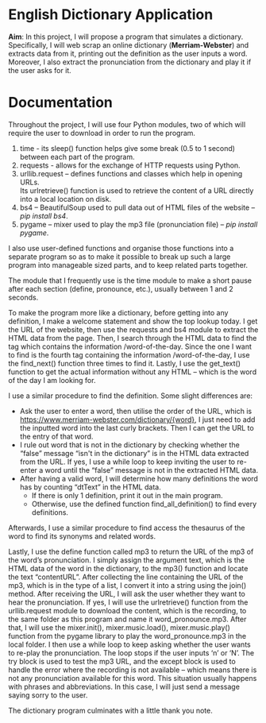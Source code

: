 # English Dictionary Application
**Aim**: In this project, I will propose a program that simulates a dictionary. Specifically, I will web scrap an online dictionary (**Merriam-Webster**) and extracts data from it, printing out the definition as the user inputs a word. Moreover, I also extract the pronunciation from the dictionary and play it if the user asks for it. 

# Documentation
Throughout the project, I will use four Python modules, two of which will require the user to download in order to run the program. 
1.	time - its sleep() function helps give some break (0.5 to 1 second) between each part of the program.
2.	requests - allows for the exchange of HTTP requests using Python.
3.	urllib.request – defines functions and classes which help in opening URLs.</br>Its urlretrieve() function is used to retrieve the content of a URL directly into a local location on disk.
4.	bs4 – BeautifulSoup used to pull data out of HTML files of the website – _pip install bs4_.
5.	pygame – mixer used to play the mp3 file (pronunciation file) – _pip install pygame_.

I also use user-defined functions and organise those functions into a separate program so as to make it possible to break up such a large program into manageable sized parts, and to keep related parts together.

The module that I frequently use is the time module to make a short pause after each section (define, pronounce, etc.), usually between 1 and 2 seconds.

To make the program more like a dictionary, before getting into any definition, I make a welcome statement and show the top lookup today. I get the URL of the website, then use the requests and bs4 module to extract the HTML data from the page. Then, I search through the HTML data to find the <a> tag which contains the information /word-of-the-day. Since the one I want to find is the fourth <a> tag containing the information /word-of-the-day, I use the find_next() function three times to find it. Lastly, I use the get_text() function to get the actual information without any HTML – which is the word of the day I am looking for.

I use a similar procedure to find the definition. Some slight differences are:
- Ask the user to enter a word, then utilise the order of the URL, which is <https://www.merriam-webster.com/dictionary/{word}>, I just need to add the inputted word into the last curly brackets. Then I can get the URL to the entry of that word.
- I rule out word that is not in the dictionary by checking whether the “false” message “isn\'t in the dictionary” is in the HTML data extracted from the URL. If yes, I use a while loop to keep inviting the user to re-enter a word until the “false” message is not in the extracted HTML data.
- After having a valid word, I will determine how many definitions the word has by counting “dtText” in the HTML data.
  - If there is only 1 definition, print it out in the main program.
  - Otherwise, use the defined function find_all_definition() to find every definitions.

Afterwards, I use a similar procedure to find access the thesaurus of the word to find its synonyms and related words.

Lastly, I use the define function called mp3 to return the URL of the mp3 of the word’s pronunciation. I simply assign the argument text, which is the HTML data of the word in the dictionary, to the mp3() function and locate the text “contentURL”. After collecting the line containing the URL of the mp3, which is in the type of a list, I convert it into a string using the join() method. After receiving the URL, I will ask the user whether they want to hear the pronunciation. If yes, I will use the urlretrieve() function from the urllib.request module to download the content, which is the recording, to the same folder as this program and name it word_pronounce.mp3. After that, I will use the mixer.init(), mixer.music.load(), mixer.music.play() function from the pygame library to play the word_pronounce.mp3 in the local folder. I then use a while loop to keep asking whether the user wants to re-play the pronunciation. The loop stops if the user inputs ‘n’ or ‘N’. The try block is used to test the mp3 URL, and the except block is used to handle the error where the recording is not available – which means there is not any pronunciation available for this word. This situation usually happens with phrases and abbreviations. In this case, I will just send a message saying sorry to the user.

The dictionary program culminates with a little thank you note.
